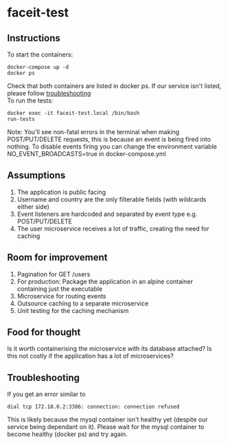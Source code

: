 # faceit-test

## Instructions
To start the containers:
```
docker-compose up -d
docker ps
```
Check that both containers are listed in docker ps. If our service isn't listed, please follow [troubleshooting](##troubleshooting)
<br>
To run the tests:
```
docker exec -it faceit-test.local /bin/bash
run-tests
```

Note: You'll see non-fatal errors in the terminal when making POST/PUT/DELETE requests, this is because an event is being fired into nothing.
To disable events firing you can change the environment variable NO_EVENT_BROADCASTS=true in docker-compose.yml

## Assumptions
1. The application is public facing
2. Username and country are the only filterable fields (with wildcards either side)
3. Event listeners are hardcoded and separated by event type e.g. POST/PUT/DELETE
4. The user microservice receives a lot of traffic, creating the need for caching

## Room for improvement
1. Pagination for GET /users
2. For production: Package the application in an alpine container containing just the executable
3. Microservice for routing events
4. Outsource caching to a separate microservice
5. Unit testing for the caching mechanism

## Food for thought
Is it worth containerising the microservice with its database attached? Is this not costly if the application has a lot of microservices?

## Troubleshooting
If you get an error similar to
```
dial tcp 172.18.0.2:3306: connection: connection refused
```
This is likely because the mysql container isn't healthy yet (despite our service being dependant on it). Please wait for the mysql container to become healthy (docker ps) and try again.
